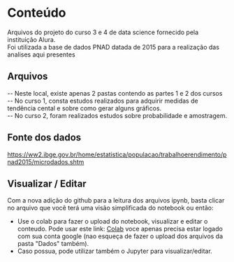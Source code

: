 # Conteúdo

Arquivos do projeto do curso 3 e 4 de data science fornecido pela instituição Alura.<br>
Foi utilizada a base de dados PNAD datada de 2015 para a realização das analises aqui presentes<br>

## Arquivos

-- Neste local, existe apenas 2 pastas contendo as partes 1 e 2 dos cursos<br>
-- No curso 1, consta estudos realizados para adquirir medidas de tendência cental e sobre como gerar alguns gráficos.<br>
-- No curso 2, foram realizados estudos sobre probabilidade e amostragem.

## Fonte dos dados
https://ww2.ibge.gov.br/home/estatistica/populacao/trabalhoerendimento/pnad2015/microdados.shtm

## Visualizar / Editar

Com a nova adição do github para a leitura dos arquivos ipynb, basta clicar no arquivo que você terá uma visão simplificada do notebook ou então:
  -  Use o colab para fazer o upload do notebook, visualizar e editar o conteudo. Pode usar este link: [Colab](https://colab.research.google.com/) 
  voce apenas precisa estar logado com sua conta google (nao esqueça de fazer o upload dos arquivos da pasta "Dados" também).
  - Caso possua, pode utilizar também o Jupyter para visualizar/editar.
